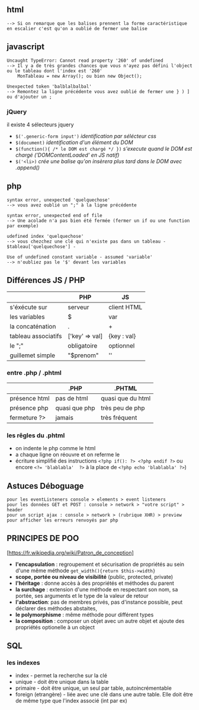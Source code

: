 ## html

    --> Si on remarque que les balises prennent la forme caractéristique en escalier c'est qu'on a oublié de fermer une balise

## javascript

    Uncaught TypeError: Cannot read property '260' of undefined
    --> Il y a de très grandes chances que vous n'ayez pas défini l'object ou le tableau dont l'index est '260'
    	MonTableau = new Array(); ou bien new Object();

    Unexpected token 'balblalbalbal'
    --> Remontez la ligne précédente vous avez oublié de fermer une } ) ] ou d'ajouter un ;


### jQuery
il existe 4 sélecteurs jquery

 - ``$('.generic-form input')``                     _identification par sélécteur css_
 - ``$(document)``                                  _identification d'un élément du DOM_
 - ``$(function(){ /* le DOM est chargé */ })``     _s'execute quand le DOM est chargé ('DOMContentLoaded' en JS natif)_
 - ``$('<li>)``                                     _crée une balise qu'on insèrera plus tard dans le DOM avec .append()_


## php

    syntax error, unexpected 'quelquechose'
    --> vous avez oublié un ";" à la ligne précédente

    syntax error, unexpected end of file
    --> Une acolade n'a pas bien été fermée (fermer un if ou une function par exemple)

    udefined index 'quelquechose'
    --> vous chezchez une clé qui n'existe pas dans un tableau - $tableau['quelquechose'] -

    Use of undefined constant variable - assumed 'variable'
    --> n'oubliez pas le '$' devant les variables


## Différences JS / PHP

|                      |         PHP        |          JS         |
|----------------------|--------------------|---------------------|
|  s'éxécute sur       | serveur            |   client HTML       |
|  les variables       |    $               |       var           |
|  la concaténation    |    .               |        +            |
|  tableau associatifs |   ['key' => val]   |        {key : val}  |
|  le ";"              |  obligatoire       |       optionnel     |
|  guillemet simple    |  "$prenom"         |        ''           |

### entre .php / .phtml ###

|                 |      .PHP       |       .PHTML      |
|-----------------|-----------------|-------------------|
| présence html   |  pas de html    | quasi que du html |
| présence php    |  quasi que php  |  très peu de php  |
| fermeture ?>    |  jamais         |  très fréquent    |

### les rêgles du .phtml ####

 - on indente le php comme le html
 - a chaque ligne on réouvre et on referme le <?php  ?>
 - écriture simplifié des instructions ``<?php if(): ?> <?php endif ?>``  ou encore ``<?= 'blablabla'  ?>`` à la place de ``<?php echo 'blablabla' ?>``)


## Astuces Déboguage ##
    pour les eventListeners console > elements > event listeners
    pour les données GET et POST : console > network > "votre script" > header
    pour un script ajax : console > network > (rubrique XHR) > preview pour afficher les erreurs renvoyés par php


## PRINCIPES DE POO ##
[https://fr.wikipedia.org/wiki/Patron_de_conception]

- **l'encapsulation** : regroupement et sécurisation de propriétés au sein d'une même méthode ``get_width(){return $this->width}``
- **scope, portée ou niveau de visibilité** (public, protected, private)
- **l'héritage** : donne accès à des propriétés et méthodes du parent
- **la surchage** : extension d'une méthode en respectant son nom, sa portée, ses arguments et le type de la valeur de retour
- **l'abstraction**: pas de membres privés, pas d'instance possible, peut déclarer des méthodes abstaites,
- **le polymorphisme** : même méthode pour différent types
- **la composition** : composer un objet avec un autre objet et ajoute des propriétés optionelle à un object


## SQL ##

### les indexes ###
- index - permet la recherche sur la clé
- unique - doit être unique dans la table
- primaire - doit être unique, un seul par table, autoincrémentable
- foreign (etrangère) - liée avec une clé dans une autre table. Elle doit être de même type que l'index associé (int par ex)


